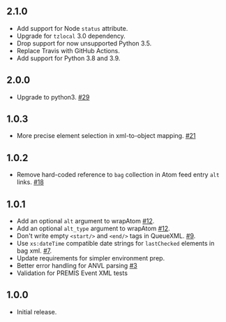 2.1.0
-----

* Add support for Node `status` attribute.
* Upgrade for `tzlocal` 3.0 dependency.
* Drop support for now unsupported Python 3.5.
* Replace Travis with GitHub Actions.
* Add support for Python 3.8 and 3.9.

2.0.0
-----

* Upgrade to python3. [#29](https://github.com/unt-libraries/codalib/issues/29)

1.0.3
-----

* More precise element selection in xml-to-object mapping. [#21](https://github.com/unt-libraries/codalib/issues/21)

1.0.2
-----

* Remove hard-coded reference to `bag` collection in Atom feed entry `alt` links. [#18](https://github.com/unt-libraries/codalib/issues/18)

1.0.1
-----

* Add an optional `alt` argument to wrapAtom [#12](https://github.com/unt-libraries/codalib/issues/12).
* Add an optional `alt_type` argument to wrapAtom [#12](https://github.com/unt-libraries/codalib/issues/12).
* Don't write empty `<start/>` and `<end/>` tags in QueueXML. [#9](https://github.com/unt-libraries/codalib/issues/9).
* Use `xs:dateTime` compatible date strings for `lastChecked` elements in bag xml. [#7](https://github.com/unt-libraries/codalib/issues/7).
* Update requirements for simpler environment prep.
* Better error handling for ANVL parsing [#3](http://github.com/unt-libraries/codalib/issues/3)
* Validation for PREMIS Event XML tests


1.0.0
-----

* Initial release.
